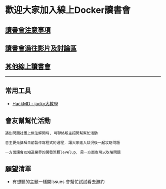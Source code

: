 # 歡迎大家加入線上Docker讀書會

## [讀書會注意事項](https://github.com/onlinereadbook/bookdocker/tree/master/讀書會注意事項/README.md)

## [讀書會過往影片及討論區](https://github.com/onlinereadbook/bookdocker/tree/master/讀書會過往影片及討論區/README.md)

## [其他線上讀書會](https://github.com/onlinereadbook/bookdocker/tree/master/其他線上讀書會/README.md)

---

## 常用工具

- [HackMD - jacky大教學](https://www.youtube.com/watch?v=8maKJ6CJ9no)

## 會友幫幫忙活動

```
遇到問題社團上無法解開時, 可聯絡版主招開幫幫忙活動

苦主要先講解目前製作寫程式的過程, 讓大家進入狀況後一起攻略問題

一方面讓會友知道業界的開發流程levelup, 另一方面也可以攻略問題
```

## 願望清單

- 有想聽的主題一樣開Issues 會幫忙試試看去邀約
